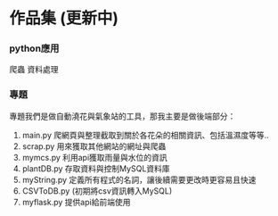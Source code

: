 # 作品集 (更新中)

### python應用
  爬蟲
  資料處理

### 專題
  專題我們是做自動澆花與氣象站的工具，那我主要是做後端部分：
  1. main.py     爬網頁與整理截取到關於各花朵的相關資訊、包括溫濕度等等‥
  2. scrap.py    用來獲取其他網站的網址與爬蟲
  3. mymcs.py    利用api獲取雨量與水位的資訊
  4. plantDB.py  存取資料與控制MySQL資料庫
  5. myString.py 定義所有程式的名詞，讓後續需要更改時更容易且快速
  6. CSVToDB.py  (初期將csv資訊轉入MySQL)
  7. myflask.py  提供api給前端使用

